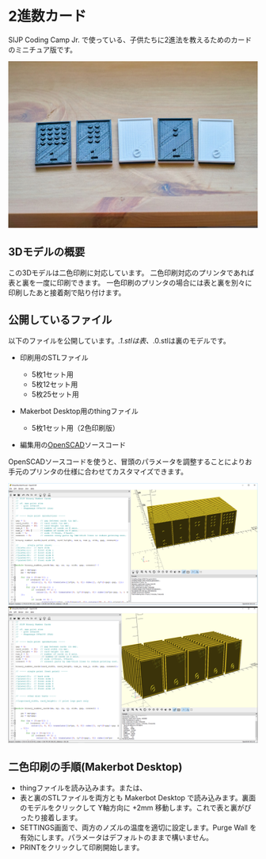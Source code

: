 # 2進数カード

SIJP Coding Camp Jr. で使っている、子供たちに2進法を教えるためのカードのミニチュア版です。

![サンプル/sample](PrintSample.jpg)

## 3Dモデルの概要

この3Dモデルは二色印刷に対応しています。
二色印刷対応のプリンタであれば表と裏を一度に印刷できます。
一色印刷のプリンタの場合には表と裏を別々に印刷したあと接着剤で貼り付けます。

## 公開しているファイル

以下のファイルを公開しています。*.1.stlは表、*.0.stlは裏のモデルです。

* 印刷用のSTLファイル
  * 5枚1セット用
  * 5枚12セット用
  * 5枚25セット用

* Makerbot Desktop用のthingファイル
  * 5枚1セット用（2色印刷版）

* 編集用の[OpenSCAD](http://www.openscad.org/)ソースコード

OpenSCADソースコードを使うと、冒頭のパラメータを調整することによりお手元のプリンタの仕様に合わせてカスタマイズできます。

![おもて/front](BinaryNumberCard1.png)
![うら/back](BinaryNumberCard0.png)

## 二色印刷の手順(Makerbot Desktop)

* thingファイルを読み込みます。または、
* 表と裏のSTLファイルを両方とも Makerbot Desktop で読み込みます。裏面のモデルをクリックして Y軸方向に +2mm 移動します。これで表と裏がぴったり接着します。
* SETTINGS画面で、両方のノズルの温度を適切に設定します。Purge Wall を有効にします。パラメータはデフォルトのままで構いません。
* PRINTをクリックして印刷開始します。
